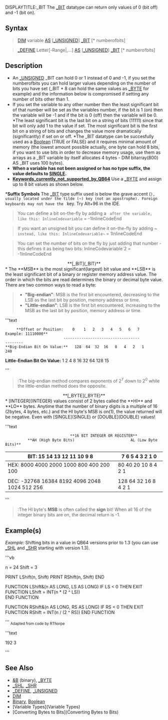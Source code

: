 DISPLAYTITLE:_BIT
The [_BIT](_BIT) datatype can return only values of 0 (bit off) and -1 (bit on). 


## Syntax

>  [DIM](DIM) variable [AS](AS) [[_UNSIGNED](_UNSIGNED)] [_BIT](_BIT) [* numberofbits]

>  [_DEFINE](_DEFINE) Letter[-Range|,...] [AS](AS) [[_UNSIGNED](_UNSIGNED)] [_BIT](_BIT) [* numberofbits]


## Description

* An [_UNSIGNED](_UNSIGNED) _BIT can hold 0 or 1 instead of 0 and -1, if you set the numberofbits you can hold larger values depending on the number of bits you have set (_BIT * 8 can hold the same values as [_BYTE](_BYTE) for example) and the information below is compromised if setting any number of bits other than 1.
* If you set the variable to any other number then the least significant bit of that number will be set as the variables number, if the bit is 1 (on) then the variable will be -1 and if the bit is 0 (off) then the variable will be 0.
*The least significant bit is the last bit on a string of bits (11111) since that bit will only add 1 to the value if set. The most significant bit is the first bit on a string of bits and changes the value more dramatically (significantly) if set on or off.
*The _BIT datatype can be succesfully used as a [Boolean](Boolean) (TRUE or FALSE) and it requires minimal amount of memory (the lowest amount possible actually, one byte can hold 8 bits, if you want to use bits in order to decrease memory usage, use them as arrays as a _BIT variable by itself allocates 4 bytes - DIM bitarray(800) AS _BIT uses 100 bytes).
* **When a variable has not been assigned or has no type suffix, the value defaults to [SINGLE](SINGLE).**
* **[Keywords_currently_not_supported_by_QB64](Keywords_currently_not_supported_by_QB64)** Use a [_BYTE](_BYTE) and assign up to 8 bit values as shown below.


***Suffix Symbols** The [_BIT](_BIT) type suffix used is below the grave accent (`), usually located under the tilde (~) key (not an apostrophe). Foreign keyboards may not have the ` key. Try Alt+96 in the IDE.

> You can define a bit on-the-fly by adding a ` after the variable, like this: InlineCodevariable` = -1InlineCodeEnd

> If you want an unsigned bit you can define it on-the-fly by adding ~` instead, like this: InlineCodevariable~` = 1InlineCodeEnd

> You can set the number of bits on the fly by just adding that number - this defines it as being two bits: InlineCodevariable`2 = -1InlineCodeEnd


<center>**[_BIT](_BIT)**</center>
* The **MSB** is the most significant(largest) bit value and **LSB** is the least significant bit of a binary or register memory address value. The order in which the bits are read determines the binary or decimal byte value. There are two common ways to read a byte:

> * **"Big-endian"**: MSB is the first bit encountered, decreasing to the LSB as the last bit by position, memory address or time.
> * **"Little-endian"**: LSB is the first bit encountered, increasing to the MSB as the last bit by position, memory address or time.

'''text


         **Offset or Position:    0    1   2   3   4   5   6   7      Example: 11110000**
                              ----------------------------------             --------
    **Big-Endian Bit On Value:**   128  64  32  16   8   4   2   1                 240
 **Little-Endian Bit On Value:**    1    2   4   8  16  32  64  128                 15

'''

> :The big-endian method compares exponents of 2<sup>7</sup> down to 2<sup>0</sup> while the little-endian method does the opposite. 

<center>**[_BYTE](_BYTE)**</center>
* [INTEGER](INTEGER) values consist of 2 bytes called the **HI** and **LO** bytes. Anytime that the number of binary digits is a multiple of 16 (2bytes, 4 bytes, etc.) and the HI byte's MSB is on(1), the value returned will be negative. Even with [SINGLE](SINGLE) or [DOUBLE](DOUBLE) values! 

'''text

                                 **16 BIT INTEGER OR REGISTER**
              **AH (High Byte Bits)                         AL (Low Byte Bits)**
   BIT:    15    14   13   12   11   10   9   8  |   7   6    5   4    3    2   1    0
          ---------------------------------------|--------------------------------------
   HEX:   8000  4000 2000 1000  800 400  200 100 |  80   40  20   10   8    4   2    1
                                                 |
   DEC: -32768 16384 8192 4096 2048 1024 512 256 | 128   64  32   16   8    4   2    1

'''

> :The HI byte's **MSB** is often called the **sign** bit! When all 16 of the integer binary bits are on, the decimal return is -1.  


## Example(s)

*Example:* Shifting bits in a value in QB64 versions prior to 1.3 (you can use [_SHL](_SHL) and [_SHR](_SHR) starting with version 1.3).

'''vb

n = 24
Shift = 3

PRINT LShift(n, Shift)
PRINT RShift(n, Shift)
END

FUNCTION LShift&(n AS LONG, LS AS LONG)
IF LS < 0 THEN EXIT FUNCTION
LShift = INT(n * (2 ^ LS))    
END FUNCTION

FUNCTION RShift&(n AS LONG, RS AS LONG)
IF RS < 0 THEN EXIT FUNCTION
RShift = INT(n / (2 ^ RS))
END FUNCTION 

'''
<sub>Adapted from code by RThorpe</sub>

'''text

 192
 3

'''



## See Also
 
* [&B](&B) (binary), [_BYTE](_BYTE)
* [_SHL](_SHL), [_SHR](_SHR)
* [_DEFINE](_DEFINE), [_UNSIGNED](_UNSIGNED)
* [DIM](DIM)
* [Binary](Binary), [Boolean](Boolean)
* [Variable Types](Variable Types)
* [Converting Bytes to Bits](Converting Bytes to Bits)




